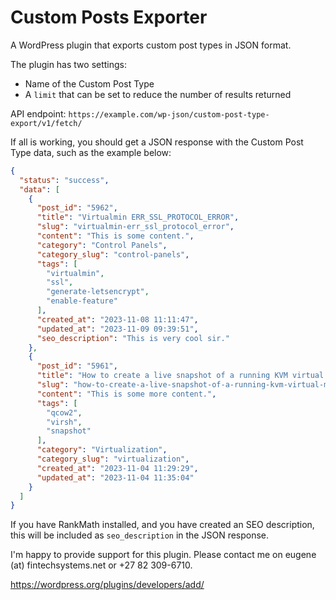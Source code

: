 # Custom Posts Exporter

A WordPress plugin that exports custom post types in JSON format.

The plugin has two settings:

- Name of the Custom Post Type
- A `limit` that can be set to reduce the number of results returned

API endpoint: `https://example.com/wp-json/custom-post-type-export/v1/fetch/`

If all is working, you should get a JSON response with the Custom Post Type data, such as the example below:

```json
{
  "status": "success",
  "data": [
    {
      "post_id": "5962",
      "title": "Virtualmin ERR_SSL_PROTOCOL_ERROR",
      "slug": "virtualmin-err_ssl_protocol_error",
      "content": "This is some content.",
      "category": "Control Panels",
      "category_slug": "control-panels",
      "tags": [
        "virtualmin",
        "ssl",
        "generate-letsencrypt",
        "enable-feature"
      ],
      "created_at": "2023-11-08 11:11:47",
      "updated_at": "2023-11-09 09:39:51",
      "seo_description": "This is very cool sir."
    },
    {
      "post_id": "5961",
      "title": "How to create a live snapshot of a running KVM virtual machine",
      "slug": "how-to-create-a-live-snapshot-of-a-running-kvm-virtual-machine",
      "content": "This is some more content.",
      "tags": [
        "qcow2",
        "virsh",
        "snapshot"
      ],
      "category": "Virtualization",
      "category_slug": "virtualization",
      "created_at": "2023-11-04 11:29:29",
      "updated_at": "2023-11-04 11:35:04"
    }
  ]
}
```

If you have RankMath installed, and you have created an SEO description, this will be included as `seo_description` in the JSON response.

I'm happy to provide support for this plugin. Please contact me on eugene (at) fintechsystems.net or +27 82 309-6710.

https://wordpress.org/plugins/developers/add/